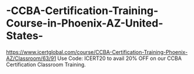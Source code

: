 # -CCBA-Certification-Training-Course-in-Phoenix-AZ-United-States-
https://www.icertglobal.com/course/CCBA-Certification-Training-Phoenix-AZ/Classroom/63/91                Use Code: ICERT20 to avail 20% OFF on our CCBA Certification Classroom Training.
